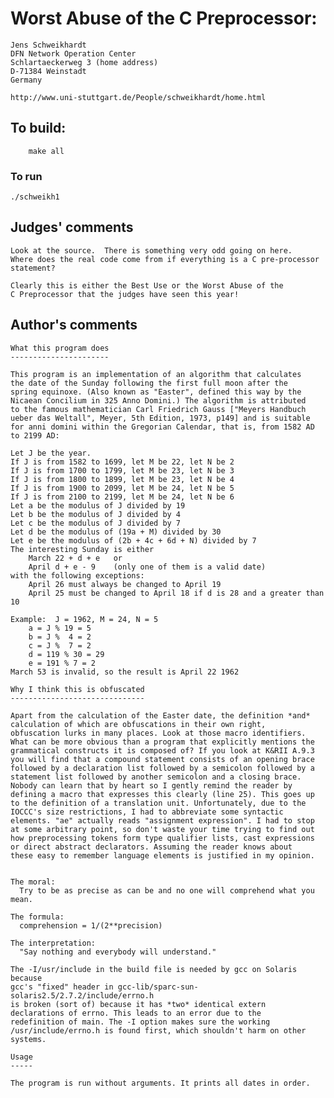 # Worst Abuse of the C Preprocessor:

    Jens Schweikhardt
    DFN Network Operation Center
    Schlartaeckerweg 3 (home address)
    D-71384 Weinstadt
    Germany

    http://www.uni-stuttgart.de/People/schweikhardt/home.html

## To build:

        make all

### To run

	./schweikh1

## Judges' comments

    Look at the source.  There is something very odd going on here.  
    Where does the real code come from if everything is a C pre-processor 
    statement?

    Clearly this is either the Best Use or the Worst Abuse of the
    C Preprocessor that the judges have seen this year!

## Author's comments

    What this program does
    ----------------------

    This program is an implementation of an algorithm that calculates
    the date of the Sunday following the first full moon after the
    spring equinoxe. (Also known as "Easter", defined this way by the
    Nicaean Concilium in 325 Anno Domini.) The algorithm is attributed
    to the famous mathematician Carl Friedrich Gauss ["Meyers Handbuch
    ueber das Weltall", Meyer, 5th Edition, 1973, p149] and is suitable
    for anni domini within the Gregorian Calendar, that is, from 1582 AD
    to 2199 AD: 

    Let J be the year.
    If J is from 1582 to 1699, let M be 22, let N be 2
    If J is from 1700 to 1799, let M be 23, let N be 3
    If J is from 1800 to 1899, let M be 23, let N be 4
    If J is from 1900 to 2099, let M be 24, let N be 5
    If J is from 2100 to 2199, let M be 24, let N be 6
    Let a be the modulus of J divided by 19
    Let b be the modulus of J divided by 4
    Let c be the modulus of J divided by 7
    Let d be the modulus of (19a + M) divided by 30
    Let e be the modulus of (2b + 4c + 6d + N) divided by 7
    The interesting Sunday is either
        March 22 + d + e   or
        April d + e - 9    (only one of them is a valid date)
    with the following exceptions:
        April 26 must always be changed to April 19
        April 25 must be changed to April 18 if d is 28 and a greater than 10

    Example:  J = 1962, M = 24, N = 5
        a = J % 19 = 5
        b = J %  4 = 2
        c = J %  7 = 2
        d = 119 % 30 = 29
        e = 191 % 7 = 2
    March 53 is invalid, so the result is April 22 1962

    Why I think this is obfuscated
    ------------------------------

    Apart from the calculation of the Easter date, the definition *and*
    calculation of which are obfuscations in their own right,
    obfuscation lurks in many places. Look at those macro identifiers.
    What can be more obvious than a program that explicitly mentions the
    grammatical constructs it is composed of? If you look at K&RII A.9.3
    you will find that a compound statement consists of an opening brace
    followed by a declaration list followed by a semicolon followed by a
    statement list followed by another semicolon and a closing brace.
    Nobody can learn that by heart so I gently remind the reader by
    defining a macro that expresses this clearly (line 25). This goes up
    to the definition of a translation unit. Unfortunately, due to the
    IOCCC's size restrictions, I had to abbreviate some syntactic
    elements. "ae" actually reads "assignment expression". I had to stop
    at some arbitrary point, so don't waste your time trying to find out
    how preprocessing tokens form type qualifier lists, cast expressions
    or direct abstract declarators. Assuming the reader knows about
    these easy to remember language elements is justified in my opinion.


    The moral:
      Try to be as precise as can be and no one will comprehend what you mean.

    The formula:
      comprehension = 1/(2**precision)

    The interpretation:
      "Say nothing and everybody will understand."

    The -I/usr/include in the build file is needed by gcc on Solaris because
    gcc's "fixed" header in gcc-lib/sparc-sun-solaris2.5/2.7.2/include/errno.h
    is broken (sort of) because it has *two* identical extern
    declarations of errno. This leads to an error due to the
    redefinition of main. The -I option makes sure the working
    /usr/include/errno.h is found first, which shouldn't harm on other
    systems. 

    Usage
    -----

    The program is run without arguments. It prints all dates in order.
